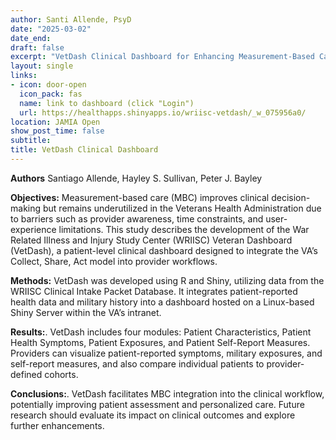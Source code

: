 ```yaml
---
author: Santi Allende, PsyD
date: "2025-03-02"
date_end:
draft: false
excerpt: "VetDash Clinical Dashboard for Enhancing Measurement-Based Care in Veteran Health"
layout: single
links:
- icon: door-open
  icon_pack: fas
  name: link to dashboard (click "Login")
  url: https://healthapps.shinyapps.io/wriisc-vetdash/_w_075956a0/
location: JAMIA Open
show_post_time: false
subtitle:
title: VetDash Clinical Dashboard
---
```


**Authors** Santiago Allende, Hayley S. Sullivan, Peter J. Bayley

**Objectives:** Measurement-based care (MBC) improves clinical decision-making but remains underutilized in the Veterans Health Administration due to barriers such as provider awareness, time constraints, and user-experience limitations. This study describes the development of the War Related Illness and Injury Study Center (WRIISC) Veteran Dashboard (VetDash), a patient-level clinical dashboard designed to integrate the VA’s Collect, Share, Act model into provider workflows.

**Methods:** VetDash was developed using R and Shiny, utilizing data from the WRIISC Clinical Intake Packet Database. It integrates patient-reported health data and military history into a dashboard hosted on a Linux-based Shiny Server within the VA’s intranet.

**Results:**. VetDash includes four modules: Patient Characteristics, Patient Health Symptoms, Patient Exposures, and Patient Self-Report Measures. Providers can visualize patient-reported symptoms, military exposures, and self-report measures, and also compare individual patients to provider-defined cohorts.

**Conclusions:**. VetDash facilitates MBC integration into the clinical workflow, potentially improving patient assessment and personalized care. Future research should evaluate its impact on clinical outcomes and explore further enhancements.
